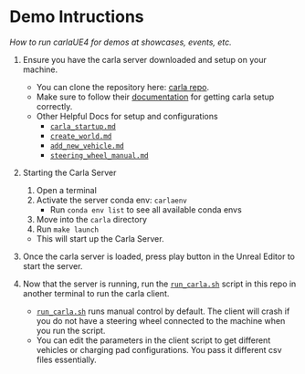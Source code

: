 # Demo Intructions
*How to run carlaUE4 for demos at showcases, events, etc.* 

1. Ensure you have the carla server downloaded and setup on your machine. 
    * You can clone the repository here: [carla repo](https://github.com/carla-simulator/carla/tree/ue4-dev?tab=readme-ov-file).
    * Make sure to follow their [documentation](https://carla.readthedocs.io/en/latest/) for getting carla setup correctly.
    * Other Helpful Docs for setup and configurations
        * [`carla_startup.md`](./carla_install_help.md)
        * [`create_world.md`](./create_world.md)
        * [`add_new_vehicle.md`](./add_new_vehicle.md)
        * [`steering_wheel_manual.md`](./steering_wheel_manual.md)

2. Starting the Carla Server
    1. Open a terminal
    2. Activate the server conda env: `carlaenv`
        * Run `conda env list` to see all available conda envs
    3. Move into the `carla` directory
    4. Run `make launch`
    * This will start up the Carla Server.

3. Once the carla server is loaded, press play button in the Unreal Editor to
start the server.

4. Now that the server is running, run the [`run_carla.sh`](./run_carla.sh)
script in this repo in another terminal to run the carla client.
    * [`run_carla.sh`](./run_carla.sh) runs manual control by default. The 
    client will crash if you do not have a steering wheel connected
    to the machine when you run the script.
    * You can edit the parameters in the client script to get different vehicles 
    or charging pad configurations. You pass it different csv files essentially.